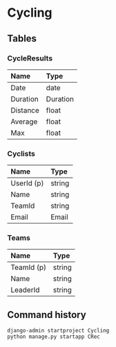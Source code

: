 # Cycling

## Tables

### CycleResults

| Name     | Type     |
| :------- | :------- |
| Date     | date     |
| Duration | Duration |
| Distance | float    |
| Average  | float    |
| Max      | float    |

### Cyclists

| Name       | Type   |
| :--------- | :----- |
| UserId (p) | string |
| Name       | string |
| TeamId     | string |
| Email      | Email  |

### Teams

| Name       | Type   |
| :--------- | :----- |
| TeamId (p) | string |
| Name       | string |
| LeaderId   | string |

## Command history

    django-admin startproject Cycling
    python manage.py startapp CRec
